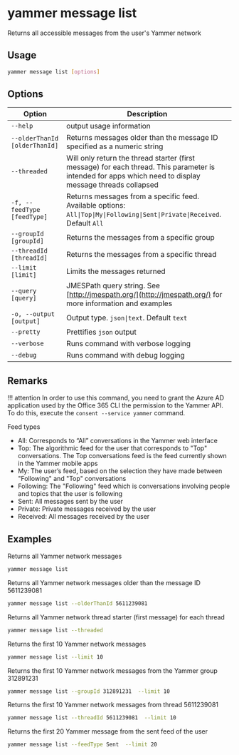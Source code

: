 # yammer message list

Returns all accessible messages from the user's Yammer network

## Usage

```sh
yammer message list [options]
```

## Options

Option|Description
------|-----------
`--help`|output usage information
`--olderThanId [olderThanId]`|Returns messages older than the message ID specified as a numeric string
`--threaded`|Will only return the thread starter (first message) for each thread. This parameter is intended for apps which need to display message threads collapsed
`-f, --feedType [feedType]`|Returns messages from a specific feed. Available options: `All\|Top\|My\|Following\|Sent\|Private\|Received`. Default `All`
`--groupId [groupId]`|Returns the messages from a specific group
`--threadId [threadId]`|Returns the messages from a specific thread
`--limit [limit]`|Limits the messages returned
`--query [query]`|JMESPath query string. See [http://jmespath.org/](http://jmespath.org/) for more information and examples
`-o, --output [output]`|Output type. `json\|text`. Default `text`
`--pretty`|Prettifies `json` output
`--verbose`|Runs command with verbose logging
`--debug`|Runs command with debug logging

## Remarks

!!! attention
    In order to use this command, you need to grant the Azure AD application used by the Office 365 CLI the permission to the Yammer API. To do this, execute the `consent --service yammer` command.

Feed types

- All: Corresponds to “All” conversations in the Yammer web interface
- Top: The algorithmic feed for the user that corresponds to "Top" conversations. The Top conversations feed is the feed currently shown in the Yammer mobile apps
- My: The user’s feed, based on the selection they have made between "Following" and "Top" conversations
- Following: The "Following" feed which is conversations involving people and topics that the user is following
- Sent: All messages sent by the user
- Private: Private messages received by the user
- Received: All messages received by the user

## Examples

Returns all Yammer network messages

```sh
yammer message list
```

Returns all Yammer network messages older than the message ID 5611239081

```sh
yammer message list --olderThanId 5611239081
```

Returns all Yammer network thread starter (first message) for each thread

```sh
yammer message list --threaded
```

Returns the first 10 Yammer network messages

```sh
yammer message list --limit 10
```

Returns the first 10 Yammer network messages from the Yammer group 312891231

```sh
yammer message list --groupId 312891231  --limit 10
```

Returns the first 10 Yammer network messages from thread 5611239081

```sh
yammer message list --threadId 5611239081  --limit 10
```

Returns the first 20 Yammer message from the sent feed of the user

```sh
yammer message list --feedType Sent  --limit 20
```
